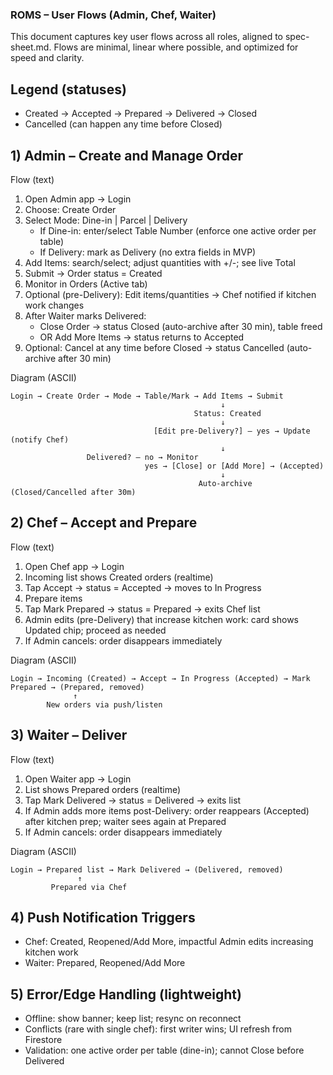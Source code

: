 ### ROMS – User Flows (Admin, Chef, Waiter)

This document captures key user flows across all roles, aligned to spec-sheet.md. Flows are minimal, linear where possible, and optimized for speed and clarity.

## Legend (statuses)
- Created → Accepted → Prepared → Delivered → Closed
- Cancelled (can happen any time before Closed)

## 1) Admin – Create and Manage Order

Flow (text)
1. Open Admin app → Login
2. Choose: Create Order
3. Select Mode: Dine-in | Parcel | Delivery
   - If Dine-in: enter/select Table Number (enforce one active order per table)
   - If Delivery: mark as Delivery (no extra fields in MVP)
4. Add Items: search/select; adjust quantities with +/-; see live Total
5. Submit → Order status = Created
6. Monitor in Orders (Active tab)
7. Optional (pre-Delivery): Edit items/quantities → Chef notified if kitchen work changes
8. After Waiter marks Delivered:
   - Close Order → status Closed (auto-archive after 30 min), table freed
   - OR Add More Items → status returns to Accepted
9. Optional: Cancel at any time before Closed → status Cancelled (auto-archive after 30 min)

Diagram (ASCII)
```
Login → Create Order → Mode → Table/Mark → Add Items → Submit
                                               ↓
                                         Status: Created
                                               ↓
                                [Edit pre-Delivery?] — yes → Update (notify Chef)
                                               ↓
                 Delivered? — no → Monitor
                              yes → [Close] or [Add More] → (Accepted)
                                               ↓
                                          Auto-archive (Closed/Cancelled after 30m)
```

## 2) Chef – Accept and Prepare

Flow (text)
1. Open Chef app → Login
2. Incoming list shows Created orders (realtime)
3. Tap Accept → status = Accepted → moves to In Progress
4. Prepare items
5. Tap Mark Prepared → status = Prepared → exits Chef list
6. Admin edits (pre-Delivery) that increase kitchen work: card shows Updated chip; proceed as needed
7. If Admin cancels: order disappears immediately

Diagram (ASCII)
```
Login → Incoming (Created) → Accept → In Progress (Accepted) → Mark Prepared → (Prepared, removed)
              ↑
        New orders via push/listen
```

## 3) Waiter – Deliver

Flow (text)
1. Open Waiter app → Login
2. List shows Prepared orders (realtime)
3. Tap Mark Delivered → status = Delivered → exits list
4. If Admin adds more items post-Delivery: order reappears (Accepted) after kitchen prep; waiter sees again at Prepared
5. If Admin cancels: order disappears immediately

Diagram (ASCII)
```
Login → Prepared list → Mark Delivered → (Delivered, removed)
               ↑                     
         Prepared via Chef
```

## 4) Push Notification Triggers
- Chef: Created, Reopened/Add More, impactful Admin edits increasing kitchen work
- Waiter: Prepared, Reopened/Add More

## 5) Error/Edge Handling (lightweight)
- Offline: show banner; keep list; resync on reconnect
- Conflicts (rare with single chef): first writer wins; UI refresh from Firestore
- Validation: one active order per table (dine-in); cannot Close before Delivered


